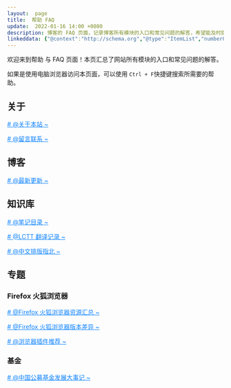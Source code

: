 ```yaml
---
layout:  page
title:  帮助 FAQ
update:  2022-01-16 14:00 +0800
description: 博客的 FAQ 页面，记录博客所有模块的入口和常见问题的解答，希望能及时提供帮助。
linkeddata: {"@context":"http://schema.org","@type":"ItemList","numberOfItems":"7","itemListElement":[{"@type":"ListItem","position":1,"url":"https://blog.ypingcn.com/wiki/about/"},{"@type":"ListItem","position":2,"url":"https://blog.ypingcn.com/wiki/guestbook/"},{"@type":"ListItem","position":3,"url":"https://blog.ypingcn.com/wiki/copywriting-guidelines/"},{"@type":"ListItem","position":4,"url":"https://blog.ypingcn.com/special/firefox/resource/"},{"@type":"ListItem","position":5,"url":"https://blog.ypingcn.com/special/firefox/addons/"},{"@type":"ListItem","position":6,"url":"https://blog.ypingcn.com/special/firefox/version/"},{"@type":"ListItem","position":7,"url":"https://blog.ypingcn.com/special/fund/year-book/"}]}
---
```


欢迎来到帮助 与 FAQ 页面！本页汇总了网站所有模块的入口和常见问题的解答。

如果是使用电脑浏览器访问本页面，可以使用 ```Ctrl + F```快捷键搜索所需要的帮助。

## 关于

<a href="/wiki/about/" style="color: #0c82ff;"># @关于本站 ~ </a>

<a href="/wiki/guestbook/" style="color: #0c82ff;"># @留言联系 ~ </a>

## 博客

<a href="/" style="color: #0c82ff;"># @最新更新 ~ </a>

## 知识库

<a href="/notes/" style="color: #0c82ff;"># @笔记目录 ~ </a>

<a href="/wiki/lctt/" style="color: #0c82ff;"># @LCTT 翻译记录 ~ </a>

<a href="/wiki/copywriting-guidelines/" style="color: #0c82ff;"># @中文排版指北 ~ </a>

## 专题

### Firefox 火狐浏览器

<a href="/special/firefox/resource/" style="color: #0c82ff;"># @Firefox 火狐浏览器资源汇总 ~ </a>

<a href="/special/firefox/version/" style="color: #0c82ff;"># @Firefox 火狐浏览器版本差异 ~ </a>

<a href="/special/firefox/addons/" style="color: #0c82ff;"># @浏览器插件推荐 ~ </a>

### 基金

<a href="/special/fund/year-book/" style="color: #0c82ff;"># @中国公募基金发展大事记 ~ </a>


